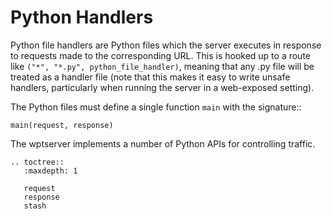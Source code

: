 # Python Handlers

Python file handlers are Python files which the server executes in response to
requests made to the corresponding URL. This is hooked up to a route like
`("*", "*.py", python_file_handler)`, meaning that any .py file will be
treated as a handler file (note that this makes it easy to write unsafe
handlers, particularly when running the server in a web-exposed setting).

The Python files must define a single function `main` with the signature::

    main(request, response)

The wptserver implements a number of Python APIs for controlling traffic.

```eval_rst
.. toctree::
   :maxdepth: 1

   request
   response
   stash
```
